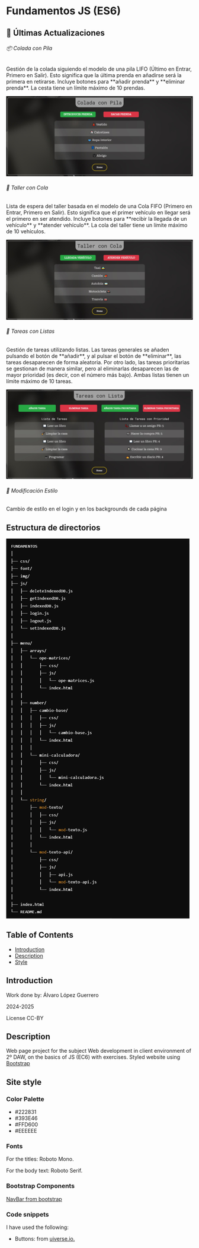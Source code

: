 <h1>Fundamentos JS (ES6)</h1>

<h2>🚀 Últimas Actualizaciones</h2>
<h6>📦 Colada con Pila</h6>
<p>Gestión de la colada siguiendo el modelo de una pila LIFO (Último en Entrar, Primero en Salir). Esto significa que la última prenda en añadirse será la primera en retirarse. Incluye botones para **añadir prenda** y **eliminar prenda**. La cesta tiene un límite máximo de 10 prendas.</p>
<img src="./img/colada.jpg">

<h6>🚗 Taller con Cola</h6>
<p>Lista de espera del taller basada en el modelo de una Cola FIFO (Primero en Entrar, Primero en Salir). Esto significa que el primer vehículo en llegar será el primero en ser atendido. Incluye botones para **recibir la llegada de un vehículo** y **atender vehículo**. La cola del taller tiene un límite máximo de 10 vehículos.</p> <img src="./img/taller.jpg">

<h6>📝 Tareas con Listas</h6>
<p>Gestión de tareas utilizando listas. Las tareas generales se añaden pulsando el botón de **añadir**, y al pulsar el botón de **eliminar**, las tareas desaparecen de forma aleatoria. Por otro lado, las tareas prioritarias se gestionan de manera similar, pero al eliminarlas desaparecen las de mayor prioridad (es decir, con el número más bajo). Ambas listas tienen un límite máximo de 10 tareas.</p>
<img src="./img/tareas.jpg">

<h6>🎨 Modificación Estilo</h6>
<p>Cambio de estilo en el login y en los backgrounds de cada página</p>

<h2>Estructura de directorios</h2>
<img src="./img/dir.jpg">

<h2>Table of Contents</h2>
<ul>
  <li><a href="#introduccion">Introduction</a></li>
  <li><a href="#descripcion">Description</a></li>
  <li><a href="#estilo">Style</a></li>
</ul>

<h2 id="introduccion">Introduction</h2>
<p>Work done by: Álvaro López Guerrero</p>
<p>2024-2025</p>
<p>License CC-BY</p>

<h2 id="descripcion">Description</h2>
<p>Web page project for the subject Web development in client environment of 2º DAW, on the basics of JS (EC6) with exercises. Styled website using <a href ="https://getbootstrap.com/">Bootstrap</a></p>

<h2 id="estilo">Site style</h2>
<h3>Color Palette</h3>
<ul>
  <li>#222831</li>  
  <li>#393E46</li>
  <li>#FFD600</li>
  <li>#EEEEEE</li>
</ul>

<h3>Fonts</h3>
<p>For the titles: Roboto Mono.</p>
<p>For the body text: Roboto Serif.</p>

<h3>Bootstrap Components</h3>
<a href ="https://getbootstrap.com/docs/5.3/components/navbar/#how-it-works"><p>NavBar from bootstrap</p></a>

<h3 id="snippets">Code snippets</h3>
<p>I have used the following:</p>
<ul>
  <li>Buttons: from <a href="https://uiverse.io/all?search=button">uiverse.io.</a> </li>
</ul>
